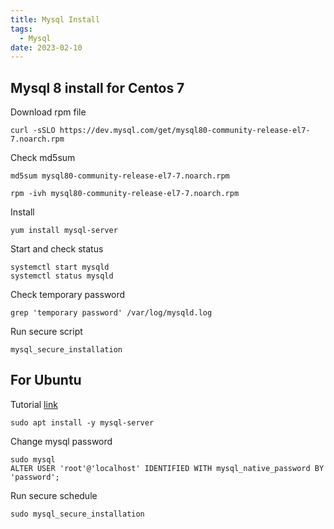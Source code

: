 ```yaml
---
title: Mysql Install
tags:
  - Mysql
date: 2023-02-10
---
```


## Mysql 8 install for Centos 7

<!-- more -->

Download rpm file
```
curl -sSLO https://dev.mysql.com/get/mysql80-community-release-el7-7.noarch.rpm
```

Check md5sum
```
md5sum mysql80-community-release-el7-7.noarch.rpm
```

```
rpm -ivh mysql80-community-release-el7-7.noarch.rpm
```

Install
```
yum install mysql-server
```

Start and check status
```
systemctl start mysqld
systemctl status mysqld
```

Check temporary password
```
grep 'temporary password' /var/log/mysqld.log
```

Run secure script
```
mysql_secure_installation
```

## For Ubuntu
Tutorial [link](https://www.digitalocean.com/community/tutorials/how-to-install-mysql-on-ubuntu-20-04)


```
sudo apt install -y mysql-server
```

Change mysql password
```
sudo mysql
ALTER USER 'root'@'localhost' IDENTIFIED WITH mysql_native_password BY 'password';
```

Run secure schedule
```
sudo mysql_secure_installation
```



